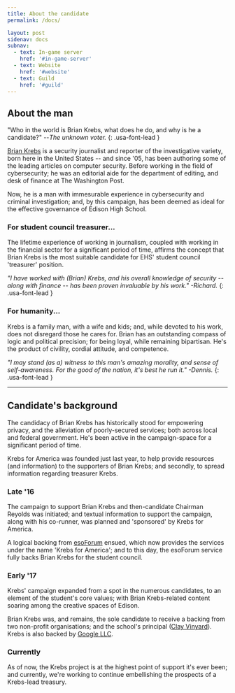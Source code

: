 ```yaml
---
title: About the candidate
permalink: /docs/

layout: post
sidenav: docs
subnav:
  - text: In-game server
    href: '#in-game-server'
  - text: Website
    href: '#website'
  - text: Guild
    href: '#guild'
---
```


## About the man
"Who in the world is Brian Krebs, what does he do, and why is he a candidate?" --*The unknown voter.*
{: .usa-font-lead }

[Brian Krebs](https://krebsonsecurity.com) is a security journalist and reporter of the investigative variety, born here in the United States -- and since '05, has been authoring some of the leading articles on computer security. Before working in the field of cybersecurity; he was an editorial aide for the department of editing, and desk of finance at The Washington Post.

Now, he is a man with immesurable experience in cybersecurity and criminal investigation; and, by this campaign, has been deemed as ideal for the effective governance of Edison High School.

### For student council treasurer...
The lifetime experience of working in journalism, coupled with working in the financial sector for a significant period of time, affirms the concept that Brian Krebs is the most suitable candidate for EHS' student council 'treasurer' position.

*"I have worked with (Brian) Krebs, and his overall knowledge of security -- along with finance -- has been proven invaluable by his work." -Richard.*
{: .usa-font-lead }

### For humanity...
Krebs is a family man, with a wife and kids; and, while devoted to his work, does not disregard those he cares for. Brian has an outstanding compass of logic and political precision; for being loyal, while remaining bipartisan. He's the product of civility, cordial attitude, and competence.

*"I may stand (as a) witness to this man's amazing morality, and sense of self-awareness. For the good of the nation, it's best he run it." -Dennis.*
{: .usa-font-lead }

<hr>

## Candidate's background
The candidacy of Brian Krebs has historically stood for empowering privacy, and the alleviation of poorly-secured services; both across local and federal government. He's been active in the campaign-space for a significant period of time.

Krebs for America was founded just last year, to help provide resources (and information) to the supporters of Brian Krebs; and secondly, to spread information regarding treasurer Krebs.

### Late '16
The campaign to support Brian Krebs and then-candidate Chairman Reyolds was initiated; and textual information to support the campaign, along with his co-runner, was planned and 'sponsored' by Krebs for America.

A logical backing from [esoForum](https://esotalk.net) ensued, which now provides the services under the name 'Krebs for America'; and to this day, the esoForum service fully backs Brian Krebs for the student council.

### Early '17
Krebs' campaign expanded from a spot in the numerous candidates, to an element of the student's core values; with Brian Krebs-related content soaring among the creative spaces of Edison.

Brian Krebs was, and remains, the sole candidate to receive a backing from two non-profit organisations; and the school's principal ([Clay Vinyard](https://twitter.com/clayvinyard)). Krebs is also backed by [Google LLC](https://www.google.com/about/our-company/).

### Currently
As of now, the Krebs project is at the highest point of support it's ever been; and currently, we're working to continue embellishing the prospects of a Krebs-lead treasury.
